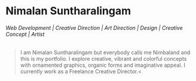 # Nimalan Suntharalingam
###### Web Development | Creative Direction | Art Direction | Design | Creative Concept | Artist


>I am Nimalan Suntharalingam but everybody calls me
Nimbaland and this is my portfolio. I explore creative,
vibrant and colorful concepts with ornamented graphics,
organic forms and imaginative appeal. I currently work as
a Freelance Creative Director.<
